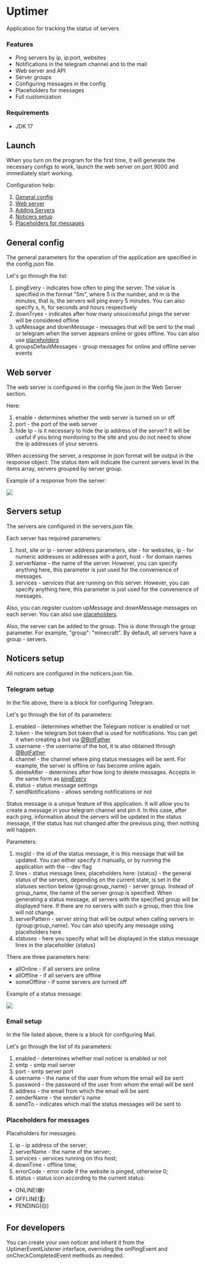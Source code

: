 # Uptimer

Application for tracking the status of servers

### Features
- Ping servers by ip, ip:port, websites
- Notifications in the telegram channel and to the mail
- Web server and API
- Server groups
- Configuring messages in the config
- Placeholders for messages
- Full customization

### Requirements
- JDK 17

## Launch

When you turn on the program for the first time, it will generate the necessary configs to work, launch the web server on port 9000 and immediately start working.

Configuration help:
1. [General config](https://github.com/dadowl/uptimer#general-config)
2. [Web server](https://github.com/dadowl/uptimer#web-server)
3. [Adding Servers](https://github.com/dadowl/uptimer#adding-servers)
4. [Noticers setup](https://github.com/dadowl/uptimer#noticers-setup)
5. [Placeholders for messages](https://github.com/dadowl/uptimer#placeholders-for-messages)

## General config

The general parameters for the operation of the application are specified in the config.json file.

Let's go through the list:
1. pingEvery - indicates how often to ping the server. The value is specified in the format "5m", where 5 is the number, and m is the minutes, that is, the servers will ping every 5 minutes. You can also specify s, h, for seconds and hours respectively
2. downTryes - indicates after how many unsuccessful pings the server will be considered offline
3. upMessage and downMessage - messages that will be sent to the mail or telegram when the server appears online or goes offline. You can also use [placeholders](https://github.com/dadowl/uptimer#placeholders-for-messages)
4. groupsDefaultMessages - group messages for online and offline server events

## Web server

The web server is configured in the config file.json in the Web Server section.

Here:
1. enable - determines whether the web server is turned on or off
2. port - the port of the web server
3. hide Ip - is it necessary to hide the ip address of the server? It will be useful if you bring monitoring to the site and you do not need to show the ip addresses of your servers.

When accessing the server, a response in json format will be output in the response object:
The status item will indicate the current servers level
In the items array, servers grouped by server group.

Example of a response from the server:

![](https://dadowl.dev/files/uptimer/request_example.jpg)

## Servers setup

The servers are configured in the servers.json file.

Each server has required parameters:
1. host, site or ip - server address parameters, site - for websites, ip - for numeric addresses or addresses with a port, host - for domain names
2. serverName - the name of the server. However, you can specify anything here, this parameter is just used for the convenience of messages.
3. services - services that are running on this server. However, you can specify anything here, this parameter is just used for the convenience of messages.

Also, you can register custom upMessage and downMessage messages on each server. You can also use [placeholders]((https://github.com/dadowl/uptimer#placeholders-for-messages)).

Also, the server can be added to the group. This is done through the group parameter. For example, "group": "minecraft". By default, all servers have a group - servers.

## Noticers setup

All noticers are configured in the noticers.json file.

### Telegram setup

In the file above, there is a block for configuring Telegram.

Let's go through the list of its parameters:
1. enabled - determines whether the Telegram noticer is enabled or not
2. token - the telegram bot token that is used for notifications. You can get it when creating a bot via [@BotFather](https://t.me/BotFather )
3. username - the username of the bot, it is also obtained through [@BotFather](https://t.me/BotFather )
4. channel - the channel where ping status messages will be sent. For example, the server is offline or has become online again.
5. deleteAfter - determines after how long to delete messages. Accepts in the same form as [pingEvery](https://github.com/dadowl/uptimer#general-config)
6. status - status message settings
7. sendNotifications - allows sending notifications or not

Status message is a unique feature of this application.
It will allow you to create a message in your telegram channel and pin it. In this case, after each ping, information about the servers will be updated in the status message, if the status has not changed after the previous ping, then nothing will happen.

Parameters:
1. msgId - the id of the status message, it is this message that will be updated. You can either specify it manually, or by running the application with the --dev flag
2. lines - status message lines, placeholders here:
   {status} - the general status of the servers, depending on the current state, is set in the statuses section below
   {group:group_name} - server group. Instead of group_name, the name of the server group is specified. When generating a status message, all servers with the specified group will be displayed here. If there are no servers with such a group, then this line will not change.
3. serverPattern - server string that will be output when calling servers in {group:group_name}. You can also specify any message using placeholders here
4. statuses - here you specify what will be displayed in the status message lines in the placeholder {status}
   
There are three parameters here:
- allOnline - if all servers are online
- allOffline - if all servers are offline
- someOffline - if some servers are turned off

Example of a status message:

![](https://dadowl.dev/files/uptimer/status_example.jpg)

### Email setup

In the file listed above, there is a block for configuring Mail.

Let's go through the list of its parameters:
1. enabled - determines whether mail noticer is enabled or not
2. smtp - smtp mail server
3. port - smtp server port
4. username - the name of the user from whom the email will be sent
5. password - the password of the user from whom the email will be sent
6. address - the email from which the email will be sent
7. senderName - the sender's name
8. sendTo - indicates which mail the status messages will be sent to

### Placeholders for messages

Placeholders for messages:
1. ip - ip address of the server;
2. serverName - the name of the server;
3. services - services running on this host;
4. downTime - offline time;
5. errorCode - error code if the website is pinged, otherwise 0;
6. status - status icon according to the current status:
 - ONLINE(🟢)
 - OFFLINE(🔴)
 - PENDING(🟡)

## For developers

You can create your own noticer and inherit it from the UptimerEventListener interface, overriding the onPingEvent and onCheckCompletedEvent methods as needed.